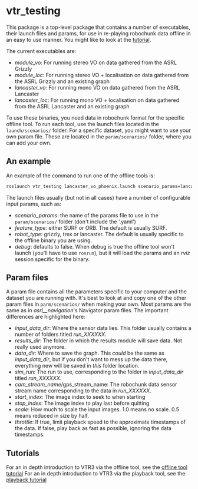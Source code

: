 # vtr_testing

This package is a top-level package that contains a number of executables, their launch files and params, for use in re-playing robochunk data offline in an easy to use manner. You might like to look at the [tutorial](tutorial.md).

The current executables are:

- *module_vo*: For running stereo VO on data gathered from the ASRL Grizzly
- *module_loc*: For running stereo VO + localisation on data gathered from the ASRL Grizzly and an existing graph
- *lancaster_vo*: For running mono VO on data gathered from the ASRL Lancaster
- *lancaster_loc*: For running mono VO + localisation on data gathered from the ASRL Lancaster and an existing graph

To use these binaries, you need data in robochunk format for the specific offline tool. To run each tool, use the launch files located in the `launch/scenarios/` folder.
For a specific dataset, you might want to use your own param file. These are located in the `param/scenarios/` folder, where you can add your own.

## An example

An example of the command to run one of the offline tools is:

```bash
roslaunch vtr_testing lancaster_vo_phoenix.launch scenario_params=lancaster_vo_tegra_orb debug:=false
```

The launch files usually (but not in all cases) have a number of configurable input params, such as:

- *scenario_params*: the name of the params file to use in the `param/scenarios/` folder (don't include the '.yaml')
- *feature_type*: either SURF or ORB. The default is usually SURF.
- *robot_type*: grizzly, trex or lancaster. The default is usually specific to the offline binary you are using.
- *debug*: defaults to false. When debug is true the offline tool won't launch (you'll have to use `rosrun`), but it will load the params and an _rviz_ session specific for the binary.

## Param files

A param file contains all the parameters specific to your computer and the dataset you are running with. It's best to look at and copy one of the other param files in `parm/scenarios/` when making your own. Most params are the same as in *asrl__navigation*'s Navigator param files. The important differences are highlighted here:

- *input_data_dir*: Where the sensor data lies. This folder usually contains a number of folders titled _run_XXXXXX_.
- *results_dir*: The folder in which the results module will save data. Not really used anymore.
- *data_dir*: Where to save the graph. This *could* be the same as _input_data_dir_, but if you don't want to mess up the data there, everything new will be saved in *this* folder location.
- *sim_run*: The run to use, corresponding to the folder in _input_data_dir_ titled _run_XXXXXX_.
- *cam_stream_name*/gps_stream_name: The robochunk data sensor stream name corresponding to the data in _run_XXXXXX_.
- *start_index*: The image index to seek to when starting
- *stop_index*: The image index to play last before quitting
- *scale*: How much to scale the input images. 1.0 means no scale. 0.5 means reduced in size by half.
- *throttle*: If true, limit playback speed to the approximate timestamps of the data. If false, play back as fast as possible, ignoring the data timestamps.

## Tutorials

For an in depth introduction to VTR3 via the offline tool, see the [offline tool tutorial](offline_tool_tutorial.md)
For an in depth introduction to VTR3 via the playback tool, see the [playback tutorial](playback_tutorial.md)
